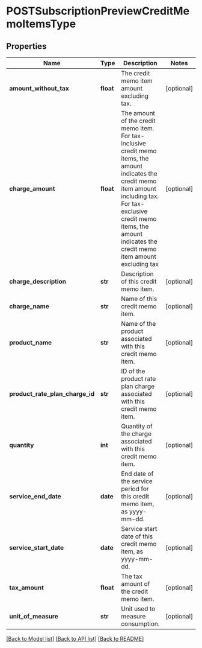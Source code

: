 # POSTSubscriptionPreviewCreditMemoItemsType

## Properties
Name | Type | Description | Notes
------------ | ------------- | ------------- | -------------
**amount_without_tax** | **float** | The credit memo item amount excluding tax.  | [optional] 
**charge_amount** | **float** | The amount of the credit memo item. For tax-inclusive credit memo items, the amount indicates the credit memo item amount including tax. For tax-exclusive credit memo items, the amount indicates the credit memo item amount excluding tax  | [optional] 
**charge_description** | **str** | Description of this credit memo item.  | [optional] 
**charge_name** | **str** | Name of this credit memo item.  | [optional] 
**product_name** | **str** | Name of the product associated with this credit memo item.  | [optional] 
**product_rate_plan_charge_id** | **str** | ID of the product rate plan charge associated with this credit memo item.  | [optional] 
**quantity** | **int** | Quantity of the charge associated with this credit memo item.  | [optional] 
**service_end_date** | **date** | End date of the service period for this credit memo item, as yyyy-mm-dd.  | [optional] 
**service_start_date** | **date** | Service start date of this credit memo item, as yyyy-mm-dd.  | [optional] 
**tax_amount** | **float** | The tax amount of the credit memo item.  | [optional] 
**unit_of_measure** | **str** | Unit used to measure consumption. | [optional] 

[[Back to Model list]](../README.md#documentation-for-models) [[Back to API list]](../README.md#documentation-for-api-endpoints) [[Back to README]](../README.md)


